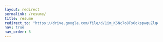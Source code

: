 ```yaml
---
layout: redirect
permalink: /resume/
title: resume
redirect_to: "https://drive.google.com/file/d/1im_KSNc7o8Ts6qkspwquZlqeaeJ9eeAp/view?usp=sharing"
nav: true
nav_order: 5
---
```

